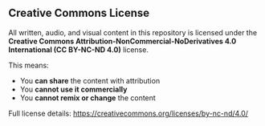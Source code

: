 ## Creative Commons License

All written, audio, and visual content in this repository is licensed under the **Creative Commons Attribution-NonCommercial-NoDerivatives 4.0 International (CC BY-NC-ND 4.0)** license.

This means:

- You **can share** the content with attribution
- You **cannot use it commercially**
- You **cannot remix or change** the content

Full license details: https://creativecommons.org/licenses/by-nc-nd/4.0/
